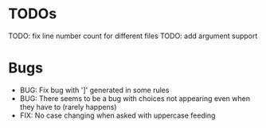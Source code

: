 # TODOs

TODO: fix line number count for different files
TODO: add argument support

# Bugs

- BUG: Fix bug with ']' generated in some rules
- BUG: There seems to be a bug with choices not appearing even when they have to (rarely happens)
- FIX: No case changing when asked with uppercase feeding
